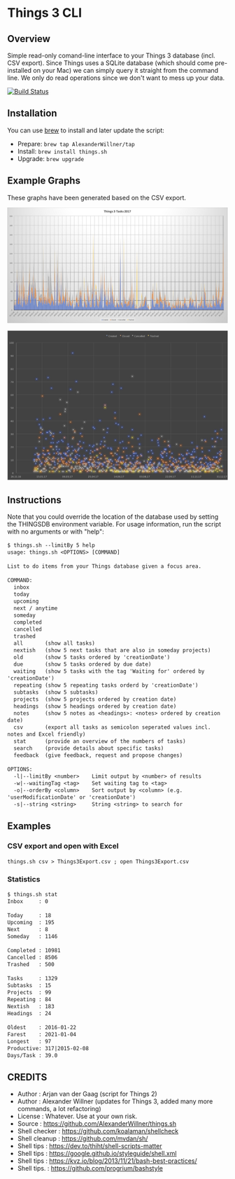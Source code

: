 # Things 3 CLI

## Overview

Simple read-only comand-line interface to your Things 3 database (incl. CSV export). Since Things uses a SQLite database (which should come pre-installed on your Mac) we can simply query it straight from the command line. We only do read operations since we don't want to mess up your data.

[![Build Status](https://travis-ci.org/AlexanderWillner/things.sh.svg?branch=master)](https://travis-ci.org/AlexanderWillner/things.sh)

## Installation

You can use [brew](https://brew.sh) to install and later update the script:

 - Prepare: ```brew tap AlexanderWillner/tap```
 - Install: ```brew install things.sh```
 - Upgrade: ```brew upgrade```
 
## Example Graphs

These graphs have been generated based on the CSV export.

![Example 1](img/example1.jpg)

![Example 2](img/example2.jpg)

## Instructions

Note that you could override the location of the database used by setting the THINGSDB environment variable. For usage information, run the script with no arguments or with "help":

```
$ things.sh --limitBy 5 help
usage: things.sh <OPTIONS> [COMMAND]

List to do items from your Things database given a focus area.

COMMAND:
  inbox
  today
  upcoming
  next / anytime
  someday
  completed
  cancelled
  trashed
  all       (show all tasks)
  nextish   (show 5 next tasks that are also in someday projects)
  old       (show 5 tasks ordered by 'creationDate')
  due       (show 5 tasks ordered by due date)
  waiting   (show 5 tasks with the tag 'Waiting for' ordered by 'creationDate')
  repeating (show 5 repeating tasks orderd by 'creationDate')
  subtasks  (show 5 subtasks)
  projects  (show 5 projects ordered by creation date)
  headings  (show 5 headings ordered by creation date)
  notes     (show 5 notes as <headings>: <notes> ordered by creation date)
  csv       (export all tasks as semicolon seperated values incl. notes and Excel friendly)
  stat      (provide an overview of the numbers of tasks)
  search    (provide details about specific tasks)
  feedback  (give feedback, request and propose changes)

OPTIONS:
  -l|--limitBy <number>    Limit output by <number> of results
  -w|--waitingTag <tag>    Set waiting tag to <tag>
  -o|--orderBy <column>    Sort output by <column> (e.g. 'userModificationDate' or 'creationDate')
  -s|--string <string>     String <string> to search for
```

## Examples 

### CSV export and open with Excel

```things.sh csv > Things3Export.csv ; open Things3Export.csv```

### Statistics

```
$ things.sh stat
Inbox     : 0

Today     : 18
Upcoming  : 195
Next      : 8
Someday   : 1146

Completed : 10981
Cancelled : 8506
Trashed   : 500

Tasks     : 1329
Subtasks  : 15
Projects  : 99
Repeating : 84
Nextish   : 183
Headings  : 24

Oldest    : 2016-01-22
Farest    : 2021-01-04
Longest   : 97
Productive: 317|2015-02-08
Days/Task : 39.0
```

## CREDITS
 * Author        : Arjan van der Gaag (script for Things 2)
 * Author        : Alexander Willner (updates for Things 3, added many more commands, a lot refactoring)
 * License       : Whatever. Use at your own risk.
 * Source        : https://github.com/AlexanderWillner/things.sh
 * Shell checker : https://github.com/koalaman/shellcheck
 * Shell cleanup : https://github.com/mvdan/sh/
 * Shell tips    : https://dev.to/thiht/shell-scripts-matter
 * Shell tips    : https://google.github.io/styleguide/shell.xml
 * Shell tips    : https://kvz.io/blog/2013/11/21/bash-best-practices/
 * Shell tips.   : https://github.com/progrium/bashstyle
 

